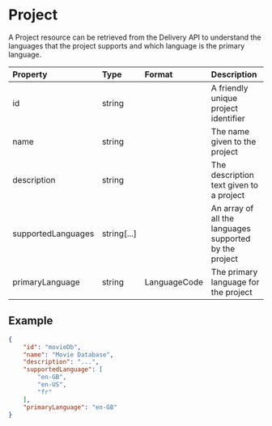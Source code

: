 # Project

A Project resource can be retrieved from the Delivery API to understand the languages that the project supports and which language is the primary language.

| Property | Type | Format | Description |
| :------- | :--- | :----- | :---------- |
| id | string | | A friendly unique project identifier |
| name | string |  | The name given to the project |
| description | string |  | The description text given to a project |
| supportedLanguages | string[...] |  | An array of all the languages supported by the project |
| primaryLanguage | string | LanguageCode  | The primary language for the project |


## Example

```json
{
    "id": "movieDb",
    "name": "Movie Database",
    "description": "...",
    "supportedLanguage": [
        "en-GB",
        "en-US",
        "fr"
    ],
    "primaryLanguage": "en-GB"
}

```